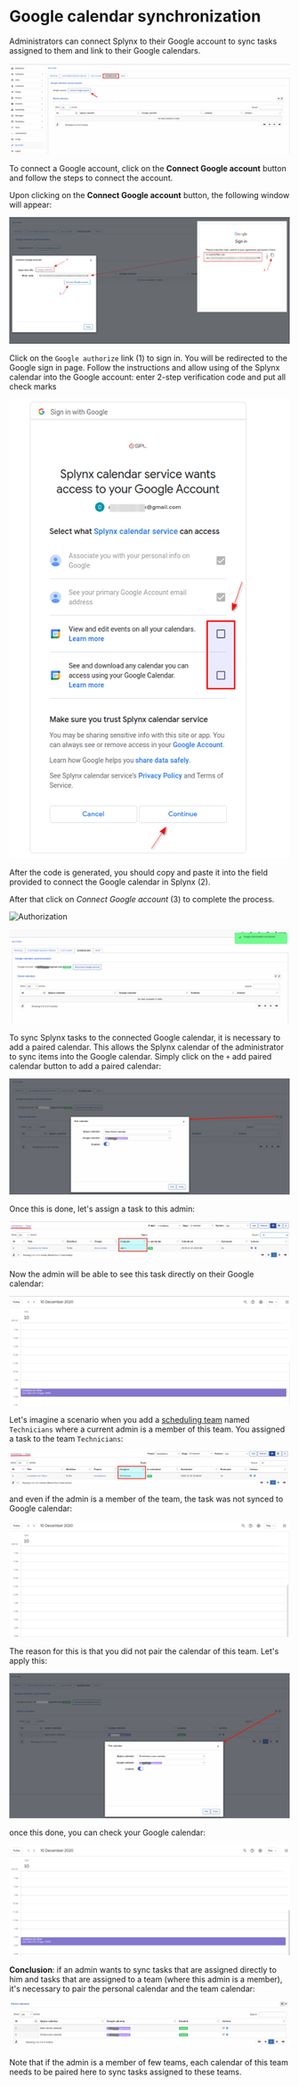Google calendar synchronization
=============

Administrators can connect Splynx to their Google account to sync tasks assigned to them and link to their Google calendars.

![Scheduling](scheduling.png)

To connect a Google account, click on the **Connect Google account** button and follow the steps to connect the account.

Upon clicking on the **Connect Google account** button, the following window will appear:

![Authorization](authorize.png)

Click on the `Google authorize` link (1) to sign in. You will be redirected to the Google sign in page. Follow the instructions and allow using of the Splynx calendar into the Google account: enter 2-step verification code and put all check marks

![Authorization](authorize1.png)

After the code is generated, you should copy and paste it into the field provided to connect the Google calendar in Splynx (2).

After that click on *Connect Google account* (3) to complete the process.

![Authorization](authorize2.png)

![Google authorized](linked_google_acccount.png)

To sync Splynx tasks to the connected Google calendar, it is necessary to add a paired calendar. This allows the Splynx calendar of the administrator to sync items into the Google calendar. Simply click on the `+` add paired calendar button to add a paired calendar:

![add admin's calendar](add_admin_calendar.png)

Once this is done, let's assign a task to this admin:

![Assigned to admin task](task_assigned_to_admin.png)

Now the admin will be able to see this task directly on their Google calendar:

![task for admin under google calendar](googlee_assigned_to_admin.png)

Let's imagine a scenario when you add a [scheduling team](configuration/scheduling/teams/teams.md) named `Technicians` where a current admin is a member of this team. You assigned a task to the team `Technicians`:

![task_assigned_to_team](task_assigned_to_team.png)

and even if the admin is a member of the team, the task was not synced to Google calendar:

![empty Google calendar](empty_google_calendar.png)

The reason for this is that you did not pair the calendar of this team. Let's apply this:

![pair team calendar](add_team_calendar.png)

once this done, you can check your Google calendar:

![google_assigned_to_team](google_assigned_to_team.png)

**Conclusion**: if an admin wants to sync tasks that are assigned directly to him and tasks that are assigned to a team (where this admin is a member), it's necessary to pair the personal calendar and the team calendar:

![final setup](final_setup.png)

Note that if the admin is a member of few teams, each calendar of this team needs to be paired here to sync tasks assigned to these teams.
